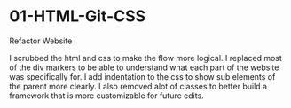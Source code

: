 # 01-HTML-Git-CSS

Refactor Website

I scrubbed the html and css to make the flow more logical. I replaced most of the div markers to be able to understand what each part of the website was specifically for. I add indentation to the css to show sub elements of the parent more clearly. I also removed alot of classes to better build a framework that is more customizable for future edits.
